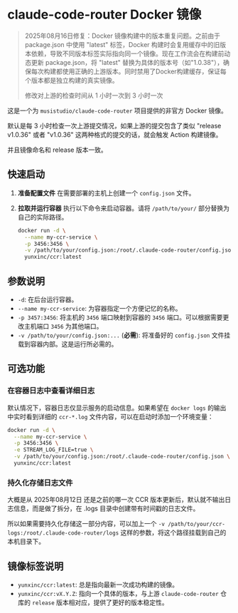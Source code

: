 # claude-code-router Docker 镜像

> 2025年08月16日修复：Docker 镜像构建中的版本重复问题。之前由于 package.json 中使用 "latest" 标签，Docker 构建时会复用缓存中的旧版本依赖，导致不同版本标签实际指向同一个镜像。现在工作流会在构建前动态更新 package.json，将 "latest" 替换为具体的版本号（如"1.0.38"），确保每次构建都使用正确的上游版本。同时禁用了Docker构建缓存，保证每个版本都是独立构建的真实镜像。
>
> 修改对上游的检查时间从 1 小时一次到 3 小时一次

这是一个为 `musistudio/claude-code-router` 项目提供的非官方 Docker 镜像。

默认是每 3 小时检查一次上游提交情况，如果上游的提交包含了类似 "release v1.0.36" 或者 "v1.0.36" 这两种格式的提交的话，就会触发 Action 构建镜像。

并且镜像命名和 release 版本一致。

## 快速启动

1.  **准备配置文件**
    在需要部署的主机上创建一个 `config.json` 文件。

2.  **拉取并运行容器**
    执行以下命令来启动容器。请将 `/path/to/your/` 部分替换为自己的实际路径。

    ```bash
    docker run -d \
      --name my-ccr-service \
      -p 3456:3456 \
      -v /path/to/your/config.json:/root/.claude-code-router/config.json \
      yunxinc/ccr:latest
    ```

## 参数说明

*   `-d`: 在后台运行容器。
*   `--name my-ccr-service`: 为容器指定一个方便记忆的名称。
*   `-p 3457:3456`: 将主机的 `3456` 端口映射到容器的 `3456` 端口。可以根据需要更改主机端口 `3456` 为其他端口。
*   `-v /path/to/your/config.json:...` (**必需**): 将准备好的 `config.json` 文件挂载到容器内部。这是运行所必需的。

## 可选功能

### 在容器日志中查看详细日志

默认情况下，容器日志仅显示服务的启动信息。如果希望在 `docker logs` 的输出中实时看到详细的 `ccr-*.log` 文件内容，可以在启动时添加一个环境变量：

```bash
docker run -d \
  --name my-ccr-service \
  -p 3456:3456 \
  -e STREAM_LOG_FILE=true \
  -v /path/to/your/config.json:/root/.claude-code-router/config.json \
  yunxinc/ccr:latest
```

### 持久化存储日志文件

大概是从 2025年08月12日 还是之前的哪一次 CCR 版本更新后，默认就不输出日志信息，而是做了拆分，在 .logs 目录中创建带有时间戳的日志文件。

所以如果需要持久化存储这一部分内容，可以加上一个 `-v /path/to/your/ccr-logs:/root/.claude-code-router/logs` 这样的参数，将这个路径挂载到自己的本机目录下。

## 镜像标签说明

*   `yunxinc/ccr:latest`: 总是指向最新一次成功构建的镜像。
*   `yunxinc/ccr:vX.Y.Z`: 指向一个具体的版本，与上游 `claude-code-router` 仓库的 `release` 版本相对应，提供了更好的版本稳定性。
